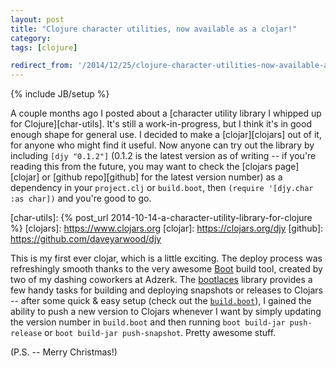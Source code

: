 ```yaml
---
layout: post
title: "Clojure character utilities, now available as a clojar!"
category: 
tags: [clojure]

redirect_from: '/2014/12/25/clojure-character-utilities-now-available-as-a-clojar/'
---
```

{% include JB/setup %}

A couple months ago I posted about a [character utility library I whipped up for Clojure][char-utils]. It's still a work-in-progress, but I think it's in good enough shape for general use. I decided to make a [clojar][clojars] out of it, for anyone who might find it useful. Now anyone can try out the library by including `[djy "0.1.2"]` (0.1.2 is the latest version as of writing -- if you're reading this from the future, you may want to check the [clojars page][clojar] or [github repo][github] for the latest version number) as a dependency in your `project.clj` or `build.boot`, then `(require '[djy.char :as char])` and you're good to go.

[char-utils]: {% post_url 2014-10-14-a-character-utility-library-for-clojure %}
[clojars]: https://www.clojars.org
[clojar]: https://clojars.org/djy
[github]: https://github.com/daveyarwood/djy

This is my first ever clojar, which is a little exciting. The deploy process was refreshingly smooth thanks to the very awesome [Boot](http://www.boot-clj.com) build tool, created by two of my dashing coworkers at Adzerk. The [bootlaces](https://github.com/adzerk/bootlaces) library provides a few handy tasks for building and deploying snapshots or releases to Clojars -- after some quick & easy setup (check out the [`build.boot`](https://github.com/daveyarwood/djy/blob/master/build.boot)), I gained the ability to push a new version to Clojars whenever I want by simply updating the version number in `build.boot` and then running `boot build-jar push-release` or `boot build-jar push-snapshot`. Pretty awesome stuff.

(P.S. -- Merry Christmas!)
